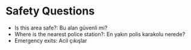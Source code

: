 
# Safety Questions

- Is this area safe?: Bu alan güvenli mi?
- Where is the nearest police station?: En yakın polis karakolu nerede?
- Emergency exits: Acil çıkışlar
